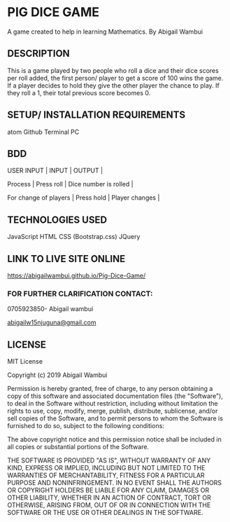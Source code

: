 # PIG DICE GAME
A game created to help in learning Mathematics.
By Abigail Wambui

## DESCRIPTION
This is a game played by two people who roll a dice and their dice scores per roll added, the first person/ player to get a score of 100 wins the game. If a player decides to hold they give the other player the chance to play. If they roll a 1, their total previous score becomes 0.

## SETUP/ INSTALLATION REQUIREMENTS
atom
Github
Terminal
PC

## BDD

USER INPUT            | INPUT         | OUTPUT                |

Process               | Press roll    | Dice number is rolled |

For change of players | Press hold    | Player changes        |

## TECHNOLOGIES USED
JavaScript
HTML
CSS (Bootstrap.css)
JQuery

## LINK TO LIVE SITE ONLINE
https://abigailwambui.github.io/Pig-Dice-Game/

### FOR FURTHER CLARIFICATION CONTACT:

0705923850- Abigail wambui

abigailw15njuguna@gmail.com

## LICENSE
MIT License

Copyright (c) 2019 Abigail Wambui

Permission is hereby granted, free of charge, to any person obtaining a copy
of this software and associated documentation files (the "Software"), to deal
in the Software without restriction, including without limitation the rights
to use, copy, modify, merge, publish, distribute, sublicense, and/or sell
copies of the Software, and to permit persons to whom the Software is
furnished to do so, subject to the following conditions:

The above copyright notice and this permission notice shall be included in all
copies or substantial portions of the Software.

THE SOFTWARE IS PROVIDED "AS IS", WITHOUT WARRANTY OF ANY KIND, EXPRESS OR
IMPLIED, INCLUDING BUT NOT LIMITED TO THE WARRANTIES OF MERCHANTABILITY,
FITNESS FOR A PARTICULAR PURPOSE AND NONINFRINGEMENT. IN NO EVENT SHALL THE
AUTHORS OR COPYRIGHT HOLDERS BE LIABLE FOR ANY CLAIM, DAMAGES OR OTHER
LIABILITY, WHETHER IN AN ACTION OF CONTRACT, TORT OR OTHERWISE, ARISING FROM,
OUT OF OR IN CONNECTION WITH THE SOFTWARE OR THE USE OR OTHER DEALINGS IN THE
SOFTWARE.
